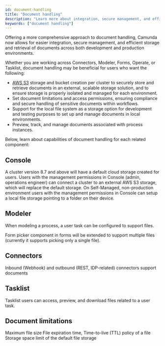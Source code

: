 ```yaml
---
id: document-handling
title: "Document handling"
description: "Learn more about integration, secure management, and efficient storage and retrieval of documents across development and production environments."
keywords: ["document handling"]
---
```


Offering a more comprehensive approach to document handling, Camunda now allows for easier integration, secure management, and efficient storage and retrieval of documents across both development and production environments.

Whether you are working across Connectors, Modeler, Forms, Operate, or Tasklist, document handling may be beneficial for users who want the following:

- [AWS S3](https://aws.amazon.com/s3/) storage and bucket creation per cluster to securely store and retrieve documents in an external, scalable storage solution, and to ensure storage is properly isolated and managed for each environment.
- Set document limitations and access permissions, ensuring compliance and secure handling of sensitive documents within workflows.
- Support for the local file system as a storage option for development and testing purposes to set up and manage documents in local environments.
- Preview, track, and manage documents associated with process instances.

Below, learn about capabilities of document handling for each related component:

## Console

A cluster version 8.7 and above will have a default cloud storage created for users.
Users with the management permissions in Console (admin, operations engineer) can connect a cluster to an external AWS S3 storage, which will replace the default storage.
On Self-Managed, non-production environment users with the management permissions in Console can setup a local file storage pointing to a folder on their device.

## Modeler

When modeling a process, a user task can be configured to support files.

Form picker component in forms will be extended to support multiple files (currently it supports picking only a single file).

## Connectors

Inbound (Webhook) and outbound (REST, IDP-related) connectors support documents

## Tasklist

Tasklist users can access, preview, and download files related to a user task.

## Document limitations

Maximum file size
File expiration time, Time-to-live (TTL) policy of a file
Storage space limit of the default file storage
